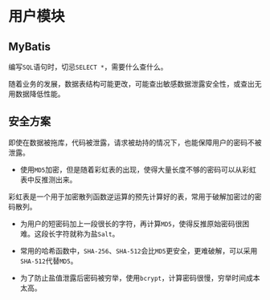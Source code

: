 # 用户模块

## MyBatis

编写`SQL`语句时，切忌`SELECT *`，需要什么查什么。

随着业务的发展，数据表结构可能更改，可能查出敏感数据泄露安全性，或查出无用数据降低性能。

## 安全方案

即使在数据被拖库，代码被泄露，请求被劫持的情况下，也能保障用户的密码不被泄露。

- 使用`MD5`加密，但是随着彩虹表的出现，使得大量长度不够的密码可以从彩虹表中反推测出来。

彩虹表是一个用于加密散列函数逆运算的预先计算好的表，常用于破解加密过的密码散列。

- 为用户的短密码加上一段很长的字符，再计算`MD5`，使得反推原始密码很困难。这段长字符就称为盐`Salt`。

- 常用的哈希函数中，`SHA-256`、`SHA-512`会比`MD5`更安全，更难破解，可以采用`SHA-512`代替`MD5`。

- 为了防止盐值泄露后密码被穷举，使用`bcrypt`，计算密码很慢，穷举时间成本太高。